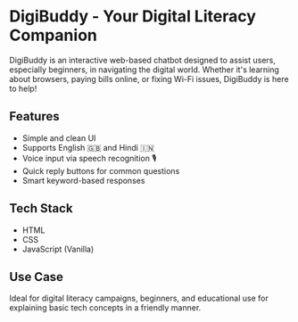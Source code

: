# DigiBuddy - Your Digital Literacy Companion

DigiBuddy is an interactive web-based chatbot designed to assist users, especially beginners, in navigating the digital world. Whether it's learning about browsers, paying bills online, or fixing Wi-Fi issues, DigiBuddy is here to help!

## Features
- Simple and clean UI
- Supports English 🇬🇧 and Hindi 🇮🇳
- Voice input via speech recognition 🎙
- Quick reply buttons for common questions
- Smart keyword-based responses

## Tech Stack
- HTML
- CSS
- JavaScript (Vanilla)

## Use Case
Ideal for digital literacy campaigns, beginners, and educational use for explaining basic tech concepts in a friendly manner.
